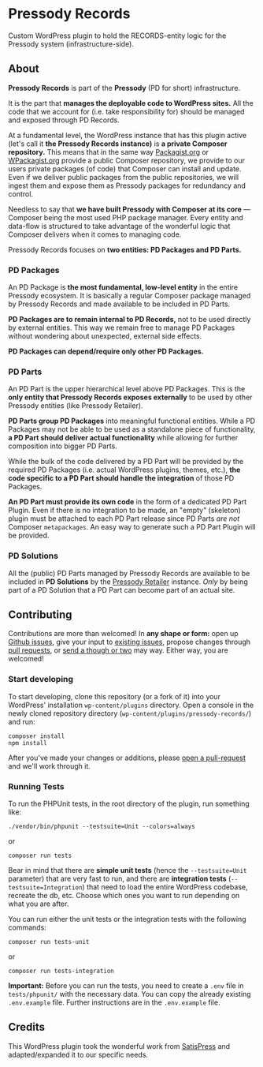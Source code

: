 # Pressody Records

Custom WordPress plugin to hold the RECORDS-entity logic for the Pressody system (infrastructure-side).

## About

**Pressody Records** is part of the **Pressody** (PD for short) infrastructure.

It is the part that **manages the deployable code to WordPress sites.** All the code that we account for (i.e. take responsibility for) should be managed and exposed through PD Records.

At a fundamental level, the WordPress instance that has this plugin active (let's call it **the Pressody Records instance)** is **a private Composer repository.** This means that in the same way [Packagist.org](https://packagist.org) or [WPackagist.org](https://wpackagist.org) provide a public Composer repository, we provide to our users private packages (of code) that Composer can install and update. Even if we deliver public packages from the public repositories, we will ingest them and expose them as Pressody packages for redundancy and control.

Needless to say that **we have built Pressody with Composer at its core** — Composer being the most used PHP package manager. Every entity and data-flow is structured to take advantage of the wonderful logic that Composer delivers when it comes to managing code.

Pressody Records focuses on **two entities: PD Packages and PD Parts.**

### PD Packages

An PD Package is **the most fundamental, low-level entity** in the entire Pressody ecosystem. It is basically a regular Composer package managed by Pressody Records and made available to be included in PD Parts.

**PD Packages are to remain internal to PD Records,** not to be used directly by external entities. This way we remain free to manage PD Packages without wondering about unexpected, external side effects.

**PD Packages can depend/require only other PD Packages.**

### PD Parts

An PD Part is the upper hierarchical level above PD Packages. This is the **only entity that Pressody Records exposes externally** to be used by other Pressody entities (like Pressody Retailer).

**PD Parts group PD Packages** into meaningful functional entities. While a PD Packages may not be able to be used as a standalone piece of functionality, **a PD Part should deliver actual functionality** while allowing for further composition into bigger PD Parts.

While the bulk of the code delivered by a PD Part will be provided by the required PD Packages (i.e. actual WordPress plugins, themes, etc.), **the code specific to a PD Part should handle the integration** of those PD Packages. 

**An PD Part must provide its own code** in the form of a dedicated PD Part Plugin. Even if there is no integration to be made, an "empty" (skeleton) plugin must be attached to each PD Part release since PD Parts _are not_ Composer `metapackages`. An easy way to generate such a PD Part Plugin will be provided.

### PD Solutions

All the (public) PD Parts managed by Pressody Records are available to be included in **PD Solutions** by the [Pressody Retailer](https://github.com/pressody/pressody-retailer) instance. _Only_ by being part of a PD Solution that a PD Part can become part of an actual site.

## Contributing

Contributions are more than welcomed! In **any shape or form:** open up [Github issues](https://github.com/pressody/pressody-records/issues/new), give your input to [existing issues](https://github.com/pressody/pressody-records/issues), propose changes through [pull requests](https://github.com/pressody/pressody-records/pulls), or [send a though or two](vladpotter85@gmail.com) may way. Either way, you are welcomed!

### Start developing

To start developing, clone this repository (or a fork of it) into your WordPress' installation `wp-content/plugins` directory. Open a console in the newly cloned repository directory (`wp-content/plugins/pressody-records/`) and run:

```
composer install
npm install
```

After you've made your changes or additions, please [open a pull-request](https://docs.github.com/en/pull-requests/collaborating-with-pull-requests/proposing-changes-to-your-work-with-pull-requests) and we'll work through it.

### Running Tests

To run the PHPUnit tests, in the root directory of the plugin, run something like:

```
./vendor/bin/phpunit --testsuite=Unit --colors=always
```
or
```
composer run tests
```

Bear in mind that there are **simple unit tests** (hence the `--testsuite=Unit` parameter) that are very fast to run, and there are **integration tests** (`--testsuite=Integration`) that need to load the entire WordPress codebase, recreate the db, etc. Choose which ones you want to run depending on what you are after.

You can run either the unit tests or the integration tests with the following commands:

```
composer run tests-unit
```
or
```
composer run tests-integration
```

**Important:** Before you can run the tests, you need to create a `.env` file in `tests/phpunit/` with the necessary data. You can copy the already existing `.env.example` file. Further instructions are in the `.env.example` file.

## Credits

This WordPress plugin took the wonderful work from [SatisPress](https://github.com/cedaro/satispress) and adapted/expanded it to our specific needs.
